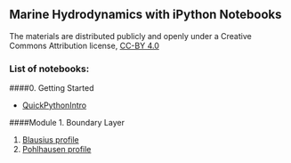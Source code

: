 
## Marine Hydrodynamics with iPython Notebooks

The materials are distributed publicly and openly under a Creative Commons Attribution license, [CC-BY 4.0](https://creativecommons.org/licenses/by/4.0/)

### List of notebooks:

####0. Getting Started

* [QuickPythonIntro](http://nbviewer.ipython.org/urls/github.com/weymouth/MarineHydro/blob/master/lessons/00_Lesson00_QuickPythonIntro.ipynb)

####Module 1. Boundary Layer

1. [Blausius profile](http://nbviewer.ipython.org/urls/github.com/weymouth/MarineHydro/blob/master/lessons/Blasius.ipynb)
2. [Pohlhausen profile](http://nbviewer.ipython.org/urls/github.com/weymouth/MarineHydro/blob/master/lessons/Pohlhausen.ipynb)
